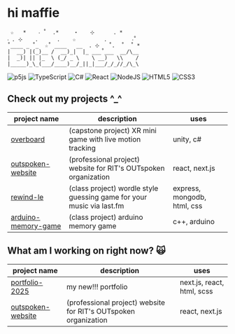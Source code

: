 # hi maffie
```
 ☆   *    ‧ ˚  .*     ⋆    ⊹      . *    
‧ . ⊹    .      .    ☆         .        ‧˚ 
˚____ _ ˚_  ☆˚ ____   __  . ⊹   ˚.  ˚  ˚ *
|  __) |(_)__ /  __)_|  |_ ___˚___  __/\__
|  _)| || |_  \ (_/ _ \    \ __)   \\    /
|_____)_\_(___/____)__/_||_|___/_/_//_/\_\
```
![p5js](https://img.shields.io/badge/p5.js-ED225D?style=for-the-badge&logo=p5.js&logoColor=FFFFFF)
![TypeScript](https://img.shields.io/badge/typescript-%23007ACC.svg?style=for-the-badge&logo=typescript&logoColor=white)
![C#](https://img.shields.io/badge/c%23-%23239120.svg?style=for-the-badge&logo=c-sharp&logoColor=white)
![React](https://img.shields.io/badge/React-20232A?style=for-the-badge&logo=react&logoColor=61DAFB
)
![NodeJS](https://img.shields.io/badge/node.js-6DA55F?style=for-the-badge&logo=node.js&logoColor=white)
![HTML5](https://img.shields.io/badge/html5-%23E34F26.svg?style=for-the-badge&logo=html5&logoColor=white)
![CSS3](https://img.shields.io/badge/css3-%231572B6.svg?style=for-the-badge&logo=css3&logoColor=white)

## Check out my projects ^_^
| project name | description | uses |
|-|-|-|
| [overboard](https://github.com/Overboard-RIT/overboard) | (capstone project) XR mini game with live motion tracking | unity, c# |
| [outspoken-website](https://github.com/OUTspoken-RIT/website) | (professional project) website for RIT's OUTspoken organization | react, next.js |
| [rewind-le](https://github.com/maffiemaffie/rewind-le) | (class project) wordle style guessing game for your music via last.fm | express, mongodb, html, css |
| [arduino-memory-game](https://github.com/maffiemaffie/arduino-memory-game) | (class project) arduino memory game | c++, arduino |


## What am I working on right now? 🙀
| project name | description | uses |
|-|-|-|
| [portfolio-2025](https://github.com/maffiemaffie/portfolio-2025) | my new!!! portfolio | next.js, react, html, scss |
| [outspoken-website](https://github.com/OUTspoken-RIT/website) | (professional project) website for RIT's OUTspoken organization | react, next.js |
